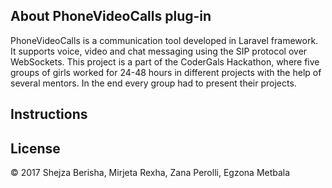 

## About PhoneVideoCalls plug-in 
PhoneVideoCalls is a communication tool developed in Laravel framework. It supports voice, video and chat messaging using the SIP protocol over WebSockets. 
This project is a part of the CoderGals Hackathon, where five groups of girls worked for 24-48 hours in different projects with the help of several mentors. In the end every group had to present their projects. 

## Instructions 
## License 
&copy; 2017 Shejza Berisha, Mirjeta Rexha, Zana Perolli, Egzona Metbala

